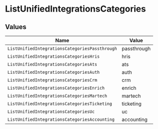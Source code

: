 # ListUnifiedIntegrationsCategories


## Values

| Name                                           | Value                                          |
| ---------------------------------------------- | ---------------------------------------------- |
| `ListUnifiedIntegrationsCategoriesPassthrough` | passthrough                                    |
| `ListUnifiedIntegrationsCategoriesHris`        | hris                                           |
| `ListUnifiedIntegrationsCategoriesAts`         | ats                                            |
| `ListUnifiedIntegrationsCategoriesAuth`        | auth                                           |
| `ListUnifiedIntegrationsCategoriesCrm`         | crm                                            |
| `ListUnifiedIntegrationsCategoriesEnrich`      | enrich                                         |
| `ListUnifiedIntegrationsCategoriesMartech`     | martech                                        |
| `ListUnifiedIntegrationsCategoriesTicketing`   | ticketing                                      |
| `ListUnifiedIntegrationsCategoriesUc`          | uc                                             |
| `ListUnifiedIntegrationsCategoriesAccounting`  | accounting                                     |